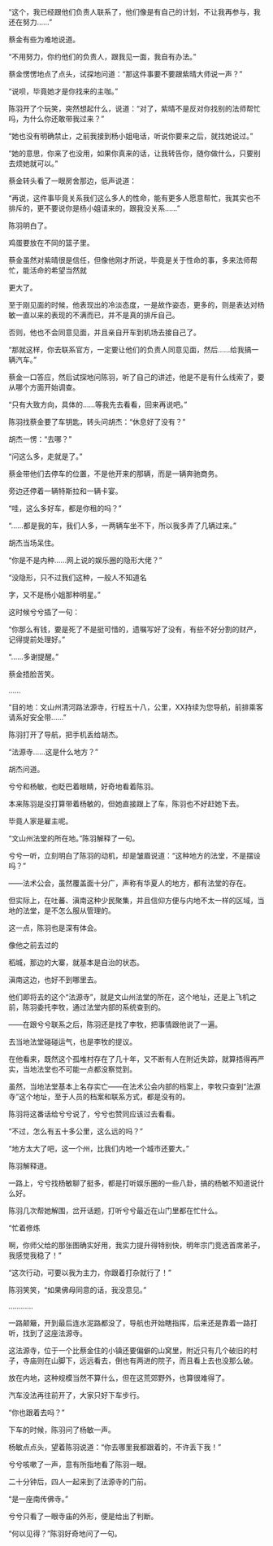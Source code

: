“这个，我已经跟他们负责人联系了，他们像是有自己的计划，不让我再参与，我还在努力……”

蔡金有些为难地说道。

“不用努力，你约他们的负责人，跟我见一面，我自有办法。”

蔡金愣愣地点了点头，试探地问道：“那这件事要不要跟紫晴大师说一声？”

“说呗，毕竟她才是你找来的主咖。”

陈羽开了个玩笑，突然想起什么，说道：“对了，紫晴不是反对你找别的法师帮忙吗，为什么你还敢带我过来？”

“她也没有明确禁止，之前我接到杨小姐电话，听说你要来之后，就找她说过。”

“她的意思，你来了也没用，如果你真来的话，让我转告你，随你做什么，只要别去烦她就可以。”

蔡金转头看了一眼房舍那边，低声说道：

“再说，这件事毕竟关系我们这么多人的性命，能有更多人愿意帮忙，我其实也不排斥的，更不要说你是杨小姐请来的，跟我没关系……”

陈羽明白了。

鸡蛋要放在不同的篮子里。

蔡金虽然对紫晴很是信任，但像他刚才所说，毕竟是关于性命的事，多来法师帮忙，能活命的希望当然就

更大了。

至于刚见面的时候，他表现出的冷淡态度，一是故作姿态，更多的，则是表达对杨敏一直以来的表现的不满而已，并不是真的排斥自己。

否则，他也不会同意见面，并且亲自开车到机场去接自己了。

“那就这样，你去联系官方，一定要让他们的负责人同意见面，然后……给我搞一辆汽车。”

蔡金一口答应，然后试探地问陈羽，听了自己的讲述，他是不是有什么线索了，要从哪个方面开始调查。

“只有大致方向，具体的……等我先去看看，回来再说吧。”

陈羽找蔡金要了车钥匙，转头问胡杰：“休息好了没有？”

胡杰一愣：“去哪？”

“问这么多，走就是了。”

蔡金带他们去停车的位置，不是他开来的那辆，而是一辆奔驰商务。

旁边还停着一辆特斯拉和一辆卡宴。

“哇，这么多好车，都是你租的吗？”

“……都是我的车，我们人多，一两辆车坐不下，所以我多弄了几辆过来。”

胡杰当场呆住。

“你是不是内种……网上说的娱乐圈的隐形大佬？”

“没隐形，只不过我们这种，一般人不知道名

字，又不是杨小姐那种明星。”

这时候兮兮插了一句：

“你那么有钱，要是死了不是挺可惜的，遗嘱写好了没有，有些不好分割的财产，记得提前处理好。”

“……多谢提醒。”

蔡金捂脸苦笑。

……

“目的地：文山州清河路法源寺，行程五十八，公里，XX持续为您导航，前排乘客请系好安全带……”

陈羽打开了导航，把手机丢给胡杰。

“法源寺……这是什么地方？”

胡杰问道。

兮兮和杨敏，也眨巴着眼睛，好奇地看着陈羽。

本来陈羽是没打算带着杨敏的，但她直接跟上了车，陈羽也不好赶她下去。

毕竟人家是雇主呢。

“文山州法堂的所在地。”陈羽解释了一句。

兮兮一听，立刻明白了陈羽的动机，却是皱眉说道：“这种地方的法堂，不是摆设吗？”

——法术公会，虽然覆盖面十分广，声称有华夏人的地方，都有法堂的存在。

但实际上，在吐蕃、滇南这种少民聚集，并且信仰方便与内地不太一样的区域，当地的法堂，是不怎么服从管理的。

这一点，陈羽也是深有体会。

像他之前去过的

稻城，那边的大寨，就基本是自治的状态。

滇南这边，也好不到哪里去。

他们即将去的这个“法源寺”，就是文山州法堂的所在，这个地址，还是上飞机之前，陈羽委托李牧，通过法堂内部的系统查到的。

——在跟兮兮联系之后，陈羽还是找了李牧，把事情跟他说了一遍。

去当地法堂碰碰运气，也是李牧的提议。

在他看来，既然这个孤堆村存在了几十年，又不断有人在附近失踪，就算捂得再严实，当地法堂也不可能一点都没察觉到。

虽然，当地法堂基本上名存实亡——在法术公会内部的档案上，李牧只查到“法源寺”这个地址，至于人员的档案和联系方式，都是没有的。

陈羽将这番话给兮兮说了，兮兮也赞同应该过去看看。

“不过，怎么有五十多公里，这么远的吗？”

“地方太大了吧，这一个州，比我们内地一个城市还要大。”

陈羽解释道。

一路上，兮兮找杨敏聊了挺多，都是打听娱乐圈的一些八卦，搞的杨敏不知道说什么好。

陈羽几次帮她解围，岔开话题，打听兮兮最近在山门里都在忙什么。

“忙着修炼

啊，你师父给的那张图确实好用，我实力提升得特别快，明年宗门竞选首席弟子，我感觉我稳了！”

“这次行动，可要以我为主力，你跟着打杂就行了！”

陈羽笑笑，“如果佛母同意的话，我没意见。”

…………

一路颠簸，开到最后连水泥路都没了，导航也开始瞎指挥，后来还是靠着一路打听，找到了这座法源寺。

这法源寺，位于一个比蔡金住的小镇还要偏僻的山窝里，附近只有几个破旧的村子，寺庙则在山脚下，远远看去，倒也有两进的院子，而且看上去也没那么破。

放在内地，这种规模当然不算什么，但在这荒郊野外，也算很难得了。

汽车没法再往前开了，大家只好下车步行。

“你也跟着去吗？”

下车的时候，陈羽问了杨敏一声。

杨敏点点头，望着陈羽说道：“你去哪里我都跟着的，不许丢下我！”

兮兮咳嗽了一声，意有所指地看了陈羽一眼。

二十分钟后，四人一起来到了法源寺的门前。

“是一座南传佛寺。”

兮兮只看了一眼寺庙的外形，便是给出了判断。

“何以见得？”陈羽好奇地问了一句。
